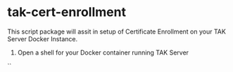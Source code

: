 # tak-cert-enrollment
This script package will assit in setup of Certificate Enrollment on your TAK Server Docker Instance.

1. Open a shell for your Docker container running TAK Server

``

